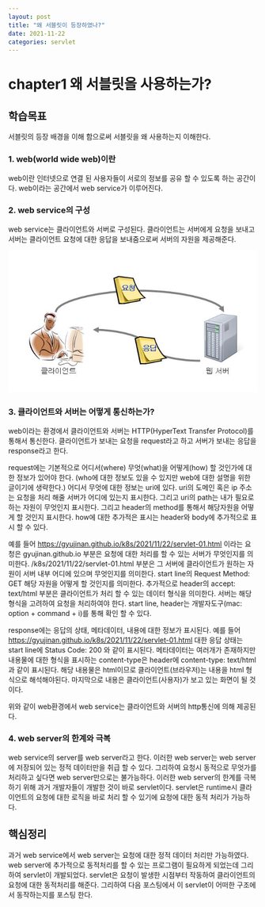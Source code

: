 ```yaml
---
layout: post
title: "왜 서블릿이 등장하였나?"
date: 2021-11-22
categories: servlet
---
```



# chapter1 왜 서블릿을 사용하는가?

## 학습목표

서블릿의 등장 배경을 이해 함으로써 서블릿을 왜 사용하는지 이해한다.

### 1. web(world wide web)이란

web이란 인터넷으로 연결 된 사용자들이 서로의 정보를 공유 할 수 있도록 하는 공간이다. web이라는 공간에서 web service가 이루어진다.

### 2. web service의 구성

web service는 클라이언트와 서버로 구성된다. 클라이언트는 서버에게 요청을 보내고 서버는 클라이언트 요청에 대한 응답을 보내줌으로써 서버의 자원을 제공해준다.

![web service의 구성](/public/images/servlet-01-01.jpeg)


### 3. 클라이언트와 서버는 어떻게 통신하는가?

web이라는 환경에서 클라이언트와 서버는 HTTP(HyperText Transfer Protocol)를 통해서 통신한다. 클라이언트가 보내는 요청을 request라고 하고 서버가 보내는 응답을 response라고 한다.

request에는 기본적으로 어디서(where) 무엇(what)을 어떻게(how) 할 것인가에 대한 정보가 있어야 한다. (who에 대한 정보도 있을 수 있지만 web에 대한 설명을 위한 글이기에 생략한다.) 어디서 무엇에 대한 정보는 uri에 있다. uri의 도메인 혹은 ip 주소는 요청을 처리 해줄 서버가 어디에 있는지 표시한다. 그리고 uri의 path는 내가 필요로 하는 자원이 무엇인지 표시한다. 그리고 header의 method를 통해서 해당자원을 어떻게 할 것인지 표시한다. how에 대한 추가적은 표시는 header와 body에 추가적으로 표시 할 수 있다.

예를 들어 https://gyujinan.github.io/k8s/2021/11/22/servlet-01.html 이라는 요청은 gyujinan.github.io 부분은 요청에 대한 처리를 할 수 있는 서버가 무엇인지를 의미한다. /k8s/2021/11/22/servlet-01.html 부분은 그 서버에 클라이언트가 원하는 자원이 서버 내부 어디에 있으며 무엇인지를 의미한다. start line의 Request Method: GET 해당 자원을 어떻게 할 것인지를 의미한다. 추가적으로 header의 accept: text/html 부분은 클라이언트가 처리 할 수 있는 데이터 형식을 의미한다. 서버는 해당 형식을 고려하여 요청을 처리하여야 한다. start line, header는 개발자도구(mac: option + command + i)를 통해 확인 할 수 있다. 

response에는 응답의 상태, 메타데이터, 내용에 대한 정보가 표시된다. 예를 들어 https://gyujinan.github.io/k8s/2021/11/22/servlet-01.html 대한 응답 상태는 start line에 Status Code: 200 와 같이 표시된다. 메타데이터는 여러개가 존재하지만 내용물에 대한 형식을 표시하는 content-type은 header에 content-type: text/html과 같이 표시된다. 해당 내용물은 html이므로 클라이언트(브라우저)는 내용을 html 형식으로 해석해야된다. 마지막으로 내용은 클라이언트(사용자)가 보고 있는 화면이 될 것이다.

위와 같이 web환경에서 web service는 클라이언트와 서버의 http통신에 의해 제공된다. 

### 4. web server의 한계와 극복

web service의 server를 web server라고 한다. 이러한 web server는 web server에 저장되어 있는 정적 데이터만을 취급 할 수 있다. 그리하여 요청시 동적으로 무엇가를 처리하고 싶다면 web server만으로는 불가능하다. 이러한 web server의 한계를 극복하기 위해 과거 개발자들이 개발한 것이 바로 servlet이다. servlet은 runtime시 클라이언트의 요청에 대한 로직을 바로 처리 할 수 있기에 요청에 대한 동적 처리가 가능하다.

## 핵심정리

과거 web service에서 web server는 요청에 대한 정적 데이터 처리만 가능하였다. web server에 추가적으로 동적처리를 할 수 있는 프로그램이 필요하게 되었는데 그리하여 servlet이 개발되었다. servlet은 요청이 발생한 시점부터 작동하여 클라이언트의 요청에 대한 동적처리를 해준다. 그리하여 다음 포스팅에서 이 servlet이 어떠한 구조에서 동작하는지를 포스팅 한다.